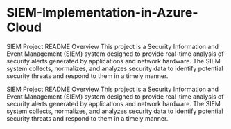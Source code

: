 # SIEM-Implementation-in-Azure-Cloud



SIEM Project README
Overview
This project is a Security Information and Event Management (SIEM) system designed to provide real-time analysis of security alerts generated by applications and network hardware. The SIEM system collects, normalizes, and analyzes security data to identify potential security threats and respond to them in a timely manner.


SIEM Project README
Overview
This project is a Security Information and Event Management (SIEM) system designed to provide real-time analysis of security alerts generated by applications and network hardware. The SIEM system collects, normalizes, and analyzes security data to identify potential security threats and respond to them in a timely manner.
